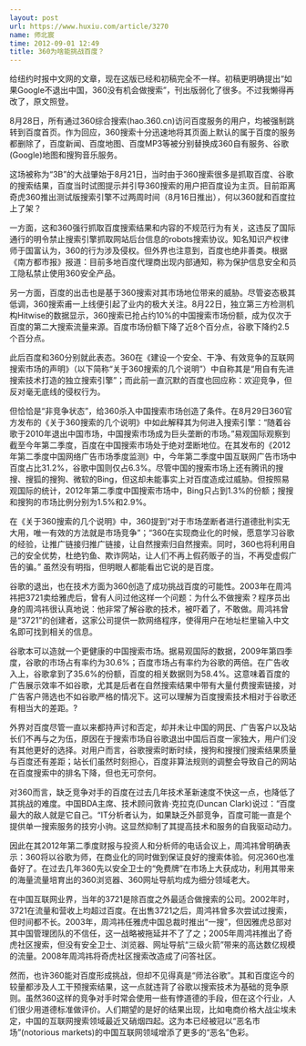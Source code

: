 ```yaml
---
layout: post
url: https://www.huxiu.com/article/3270
name: 师北宸
time: 2012-09-01 12:49
title: 360为啥能挑战百度？
---
```

给纽约时报中文网的文章，现在这版已经和初稿完全不一样。初稿更明确提出“如果Google不退出中国，360没有机会做搜索”，刊出版弱化了很多。不过我懒得再改了，原文照登。

8月28日，所有通过360综合搜索(hao.360.cn)访问百度服务的用户，均被强制跳转到百度首页。作为回应，360搜索十分迅速地将其页面上默认的属于百度的服务都删除了，百度新闻、百度地图、百度MP3等被分别替换成360自有服务、谷歌(Google)地图和搜狗音乐服务。

这场被称为“3B”的大战肇始于8月21日，当时由于360搜索很多是抓取百度、谷歌的搜索结果，百度当时试图提示并引导360搜索的用户把百度设为主页。目前距离奇虎360推出测试版搜索引擎不过两周时间（8月16日推出），何以360就和百度拉上了架？

一方面，这和360强行抓取百度搜索结果和内容的不规范行为有关，这违反了国际通行的明令禁止搜索引擎抓取网站后台信息的robots搜索协议。知名知识产权律师于国富认为，360的行为涉及侵权。但外界也注意到，百度也绝非善类。根据《南方都市报》报道：目前多地百度代理商出现内部通知，称为保护信息安全和员工隐私禁止使用360安全产品。

另一方面，百度的出击也是基于360搜索对其市场地位带来的威胁。尽管姿态极其低调，360搜索甫一上线便引起了业内的极大关注。8月22日，独立第三方检测机构Hitwise的数据显示，360搜索已抢占约10%的中国搜索市场份额，成为仅次于百度的第二大搜索流量来源。百度市场份额下降了近8个百分点，谷歌下降约2.5个百分点。

此后百度和360分别就此表态。360在《建设一个安全、干净、有效竞争的互联网搜索市场的声明》（以下简称“关于360搜索的几个说明”）中自称其是“用自有先进搜索技术打造的独立搜索引擎”；而此前一直沉默的百度也回应称：欢迎竞争，但反对毫无底线的侵权行为。

但恰恰是“非竞争状态”，给360杀入中国搜索市场创造了条件。在8月29日360官方发布的《关于360搜索的几个说明》中如此解释其为何进入搜索引擎：“随着谷歌于2010年退出中国市场，中国搜索市场成为巨头垄断的市场。”易观国际观察到截至今年第二季度，百度在中国搜索市场处于绝对垄断地位。在其发布的《2012年第二季度中国网络广告市场季度监测》中，今年第二季度中国互联网广告市场中百度占比31.2%，谷歌中国则仅占6.3%。尽管中国的搜索市场上还有腾讯的搜搜、搜狐的搜狗、微软的Bing，但这却未能事实上对百度造成过威胁。但按照易观国际的统计，2012年第二季度中国搜索市场中，Bing只占到1.3%的份额；搜搜和搜狗的市场比例分别为1.5%和2.9%。

在《关于360搜索的几个说明》中，360提到“对于市场垄断者进行道德批判实无大用，唯一有效的方法就是市场竞争”；“360在实现商业化的时候，愿意学习谷歌的经验，让推广链接归推广链接，让自然搜索归自然搜索。同时，360也将利用自己的安全优势，杜绝钓鱼、欺诈网站，让人们不再上假药贩子的当，不再受虚假广告的骗。” 虽然没有明指，但明眼人都能看出它说的是百度。

谷歌的退出，也在技术方面为360创造了成功挑战百度的可能性。2003年在周鸿祎把3721卖给雅虎后，曾有人问过他这样一个问题：为什么不做搜索？程序员出身的周鸿祎很认真地说：他非常了解谷歌的技术，被吓着了，不敢做。周鸿祎曾是“3721”的创建者，这家公司提供一款网络程序，使得用户在地址栏里输入中文名即可找到相关的信息。

谷歌本可以造就一个更健康的中国搜索市场。据易观国际的数据，2009年第四季度，谷歌的市场占有率约为30.6%；百度市场占有率约为谷歌的两倍。在广告收入上，谷歌拿到了35.6%的份额，百度的相关数据则为58.4%。这意味着百度的广告展示效率不如谷歌，尤其是后者在自然搜索结果中带有大量付费搜索链接，对广告客户筛选也不如谷歌严格的情况下。这可以理解为百度搜索技术相对于谷歌还有相当大的差距。?

外界对百度尽管一直以来都持声讨和否定，却并未让中国的网民、广告客户以及站长们不再与之为伍，原因在于搜索市场自谷歌退出中国后百度一家独大，用户们没有其他更好的选择。对用户而言，谷歌搜索时断时续，搜狗和搜搜们搜索结果质量与百度还有差距；站长们虽然时刻担心，百度非算法规则的调整会导致自己的网站在百度搜索中的排名下降，但也无可奈何。

对360而言，缺乏竞争对手的百度在过去几年技术革新速度不快这一点，也降低了其挑战的难度。中国BDA主席、技术顾问敦肯·克拉克(Duncan Clark)说过：“百度最大的敌人就是它自己。“IT分析者认为，如果缺乏外部竞争，百度可能一直是个提供单一搜索服务的技穷小驹。这显然抑制了其提高技术和服务的自我驱动动力。

因此在其2012年第二季度财报与投资人和分析师的电话会议上，周鸿祎曾明确表示：360将以谷歌为师，在商业化的同时做到保证良好的搜索体验。何况360也准备好了。在过去几年360先以安全卫士的“免费牌”在市场上大获成功，利用其带来的海量流量培育出的360浏览器、360网址导航均成为细分领域老大。

在中国互联网业界，当年的3721是除百度之外最适合做搜索的公司。2002年时，3721在流量和营收上均超过百度。在出售3721之后，周鸿祎曾多次尝试过搜索，但时间都不长。2003年，周鸿祎任雅虎中国总裁时推出“一搜”，但因雅虎总部对其中国管理团队的不信任，这一战略被拖延并不了了之；2005年周鸿祎推出了奇虎社区搜索，但没有安全卫士、浏览器、网址导航“三级火箭”带来的高达数亿规模的流量。2008年周鸿祎将奇虎社区搜索改造成了问答社区。

然而，也许360能对百度形成挑战，但却不见得真是“师法谷歌”。其和百度迄今的较量都涉及人工干预搜索结果，这一点就违背了谷歌以搜索技术为基础的竞争原则。虽然360这样的竞争对手时常会使用一些有悖道德的手段，但在这个行业，人们很少用道德标准做评价。人们期望的是好的结果出现，比如电商价格大战尘埃未定，中国的互联网搜索领域最近又硝烟四起。这为本已经被冠以“恶名市场”(notorious markets)的中国互联网领域增添了更多的“恶名”色彩。

